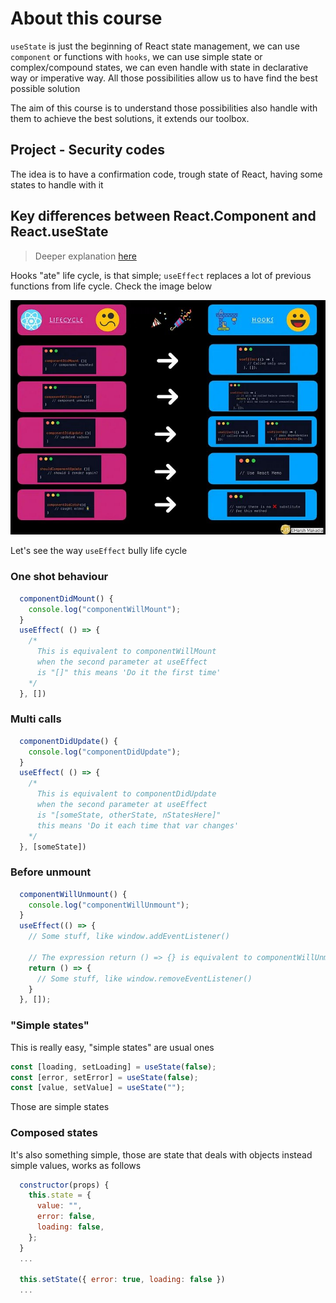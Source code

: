 # About this course

`useState` is just the beginning of React state management,
we can use `component` or functions with `hooks`, we can
use simple state or complex/compound states, we can even
handle with state in declarative way or imperative way.
All those possibilities allow us to have find the best
possible solution

The aim of this course is to understand those possibilities
also handle with them to achieve the best solutions, it
extends our toolbox.

## Project - Security codes

The idea is to have a confirmation code, trough state of
React, having some states to handle with it

## Key differences between React.Component and React.useState

> Deeper explanation [here](https://javascript.plainenglish.io/lifecycle-methods-substitute-with-react-hooks-b173073052a)

Hooks "ate" life cycle, is that simple; `useEffect` replaces
a lot of previous functions from life cycle. Check the image
below

![life_cycle_vs_hooks](./.doc/life_cycle_vs_hooks.jpg)

Let's see the way `useEffect` bully life cycle

### One shot behaviour

```javascript
  componentDidMount() {
    console.log("componentWillMount");
  }
  useEffect( () => {
    /*
      This is equivalent to componentWillMount
      when the second parameter at useEffect
      is "[]" this means 'Do it the first time'
    */
  }, [])
```

### Multi calls

```javascript
  componentDidUpdate() {
    console.log("componentDidUpdate");
  }
  useEffect( () => {
    /*
      This is equivalent to componentDidUpdate
      when the second parameter at useEffect
      is "[someState, otherState, nStatesHere]"
      this means 'Do it each time that var changes'
    */
  }, [someState])
```

### Before unmount

```javascript
  componentWillUnmount() {
    console.log("componentWillUnmount");
  }
  useEffect(() => {
    // Some stuff, like window.addEventListener()

    // The expression return () => {} is equivalent to componentWillUnmount()
    return () => {
      // Some stuff, like window.removeEventListener()
    }
  }, []);
```

### "Simple states"

This is really easy, "simple states" are usual ones

```javascript
const [loading, setLoading] = useState(false);
const [error, setError] = useState(false);
const [value, setValue] = useState("");
```

Those are simple states

### Composed states

It's also something simple, those are state that deals with objects
instead simple values, works as follows

```javascript
  constructor(props) {
    this.state = {
      value: "",
      error: false,
      loading: false,
    };
  }
  ...

  this.setState({ error: true, loading: false })
  ...
```
